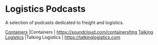 # Logistics Podcasts

A selection of podcasts dedicated to freight and logistics.

[Containers](containers.png)  |Containers | https://soundcloud.com/containersfmg
[Talking Logistics](talking-logistics.png)  |Talking Logistics | https://talkinglogistics.com
